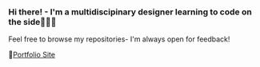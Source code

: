 ### Hi there! - I'm a **multidiscipinary designer** learning to code on the side🧑🏻‍💻

Feel free to browse my repositories- I'm always open for feedback!

🔗[Portfolio Site](https://camrynodonnell.com)
<!---
camdotod/camdotod is a ✨ special ✨ repository because its `README.md` (this file) appears on your GitHub profile.
You can click the Preview link to take a look at your changes.
--->
